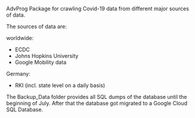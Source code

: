 AdvProg
Package for crawling Covid-19 data from different major sources of data.

The sources of data are:

worldwide:

- ECDC
- Johns Hopkins University
- Google Mobility data


Germany:
- RKI (incl. state level on a daily basis)

The Backup_Data folder provides all SQL dumps of the database until the beginning of July. After that the database got migrated to a Google Cloud SQL Database.
